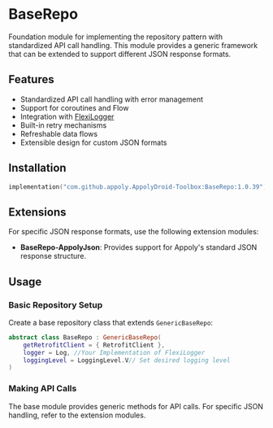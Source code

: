 # BaseRepo

Foundation module for implementing the repository pattern with standardized API call handling. This module provides a generic framework that can be extended to support different JSON response formats.

## Features

- Standardized API call handling with error management
- Support for coroutines and Flow
- Integration with [FlexiLogger](https://github.com/projectdelta6/FlexiLogger)
- Built-in retry mechanisms
- Refreshable data flows
- Extensible design for custom JSON formats

## Installation

```gradle.kts
implementation("com.github.appoly.AppolyDroid-Toolbox:BaseRepo:1.0.39")
```

## Extensions

For specific JSON response formats, use the following extension modules:

- **BaseRepo-AppolyJson**: Provides support for Appoly's standard JSON response structure.

## Usage

### Basic Repository Setup

Create a base repository class that extends `GenericBaseRepo`:

```kotlin
abstract class BaseRepo : GenericBaseRepo(
    getRetrofitClient = { RetrofitClient },
    logger = Log, //Your Implementation of FlexiLogger
    loggingLevel = LoggingLevel.V// Set desired logging level
)
```

### Making API Calls

The base module provides generic methods for API calls. For specific JSON handling, refer to the extension modules.
